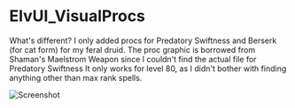 # ElvUI_VisualProcs

What's different?
I only added procs for Predatory Swiftness and Berserk (for cat form) for my feral druid.
The proc graphic is borrowed from Shaman's Maelstrom Weapon since I couldn't find the actual file for Predatory Swiftness
It only works for level 80, as I didn't bother with finding anything other than max rank spells.


![Screenshot](https://cloud.githubusercontent.com/assets/590348/22838354/d21aa0a6-efd5-11e6-8f8f-4aabbfef50b2.jpg)
